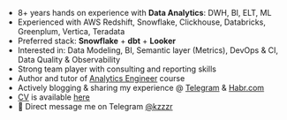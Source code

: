 * 8+ years hands on experience with **Data Analytics**: DWH, BI, ELT, ML
* Experienced with AWS Redshift, Snowflake, Clickhouse, Databricks, Greenplum, Vertica, Teradata
* Preferred stack: **Snowflake** + **dbt** + **Looker**
* Interested in: Data Modeling, BI, Semantic layer (Metrics), DevOps & CI, Data Quality & Observability
* Strong team player with consulting and reporting skills
* Author and tutor of [Analytics Engineer](https://github.com/kzzzr/analytics-engineer) course
* Actively blogging & sharing my experience @ [Telegram](https://t.me/enthusiastech) & [Habr.com](https://habr.com/ru/users/kzzzr/posts/)
* [CV](https://drive.google.com/file/d/1EspHV2FjZ6_i5fkZp_G1sBbHoQl0qfZZ/view?usp=sharing) is available [here](https://drive.google.com/file/d/1EspHV2FjZ6_i5fkZp_G1sBbHoQl0qfZZ/view?usp=sharing)
* 📩 Direct message me on Telegram [@kzzzr](https://t.me/kzzzr)


<!--


**kzzzr/kzzzr** is a ✨ _special_ ✨ repository because its `README.md` (this file) appears on your GitHub profile.

Here are some ideas to get you started:

### Hi there 👋

- 🔭 I’m currently working on ...
- 🌱 I’m currently learning ...
- 👯 I’m looking to collaborate on ...
- 🤔 I’m looking for help with ...
- 💬 Ask me about ...
- 📫 How to reach me: ...
- 😄 Pronouns: ...
- ⚡ Fun fact: ...
-->
